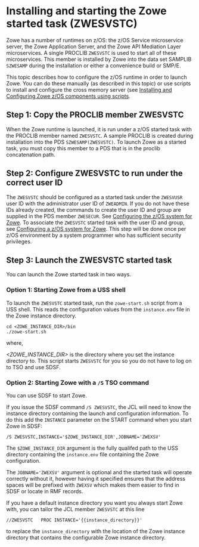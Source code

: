 # Installing and starting the Zowe started task (ZWESVSTC)

Zowe has a number of runtimes on z/OS: the z/OS Service microservice server, the Zowe Application Server, and the Zowe API Mediation Layer microservices. A single PROCLIB `ZWESVSTC` is used to start all of these microservices.  This member is installed by Zowe into the data set SAMPLIB `SZWESAMP` during the installation or either a convenience build or SMP/E.  

This topic describes how to configure the z/OS runtime in order to launch Zowe. You can do these manually (as described in this topic) or use scripts to install and configure the cross memory server (see [Installing and Configuring Zowe z/OS components using scripts](scripted-configure-server.md#zowe-z-os-components).

## Step 1: Copy the PROCLIB member ZWESVSTC

When the Zowe runtime is launched, it is run under a z/OS started task with the PROCLIB member named `ZWESVSTC`. A sample PROCLIB is created during installation into the PDS `SZWESAMP(ZWESVSTC)`. To launch Zowe as a started task, you must copy this member to a PDS that is in the proclib concatenation path. 

## Step 2: Configure ZWESVSTC to run under the correct user ID

The `ZWESVSTC` should be configured as a started task under the `ZWESVUSR `user ID with the administrator user ID of `ZWEADMIN`.  If you do not have these IDs already created, the commands to create the user ID and group are supplied in the PDS member `ZWESECUR`. See [Configuring the z/OS system for Zowe](configure-zos-system.md).  To associate the `ZWESVSTC` started task with the user ID and group, see [Configuring a z/OS system for Zowe](configure-zos-system.md).  This step will be done once per z/OS environment by a system programmer who has sufficient security privileges. 

## Step 3: Launch the ZWESVSTC started task

You can launch the Zowe started task in two ways.  

### Option 1: Starting Zowe from a USS shell

To launch the `ZWESVSTC` started task, run the `zowe-start.sh` script from a USS shell.  This reads the configuration values from the `instance.env` file in the Zowe instance directory.

```
cd <ZOWE_INSTANCE_DIR>/bin
./zowe-start.sh
```
where,

_<ZOWE_INSTANCE_DIR>_ is the directory where you set the instance directory to. This script starts `ZWESVSTC` for you so you do not have to log on to TSO and use SDSF.

### Option 2: Starting Zowe with a `/S` TSO command

You can use SDSF to start Zowe. 

If you issue the SDSF command `/S ZWESVSTC`, the JCL will need to know the instance directory containing the launch and configuration information.  To do this add the `INSTANCE` parameter on the START command when you start Zowe in SDSF:

```
/S ZWESVSTC,INSTANCE='$ZOWE_INSTANCE_DIR',JOBNAME='ZWEXSV'
```

The `$ZOWE_INSTANCE_DIR` argument is the fully qualifed path to the USS directory containing the `instance.env` file containing the Zowe configuration.

The `JOBNAME='ZWEXSV'` argument is optional and the started task will operate correctly without it, however having it specified ensures that the address spaces will be prefixed with `ZWEXSV` which makes them easier to find in SDSF or locate in RMF records.

If you have a default instance directory you want you always start Zowe with, you can tailor the JCL member `ZWESVSTC` at this line

```
//ZWESVSTC   PROC INSTANCE='{{instance_directory}}'
```

to replace the `instance_directory` with the location of the Zowe instance directory that contains the configurable Zowe instance directory. 
